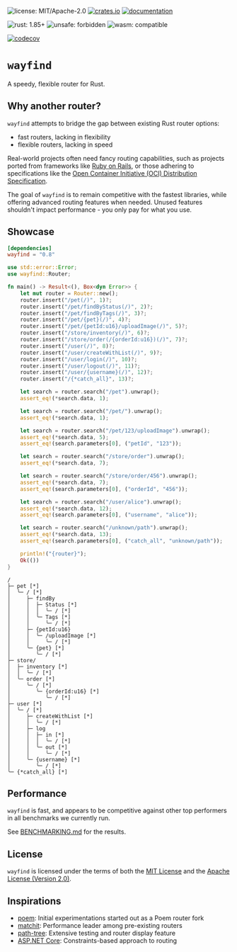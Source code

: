 ![license: MIT/Apache-2.0](https://img.shields.io/badge/license-MIT%2FApache--2.0-blue.svg)
[![crates.io](https://img.shields.io/crates/v/wayfind)](https://crates.io/crates/wayfind)
[![documentation](https://docs.rs/wayfind/badge.svg)](https://docs.rs/wayfind)

![rust: 1.85+](https://img.shields.io/badge/rust-1.85+-orange.svg)
![`unsafe`: forbidden](https://img.shields.io/badge/unsafe-forbidden-success.svg)
![`wasm`: compatible](https://img.shields.io/badge/wasm-compatible-success.svg)

[![codecov](https://codecov.io/gh/DuskSystems/wayfind/graph/badge.svg?token=QMSW55438K)](https://codecov.io/gh/DuskSystems/wayfind)

# `wayfind`

A speedy, flexible router for Rust.

## Why another router?

`wayfind` attempts to bridge the gap between existing Rust router options:

- fast routers, lacking in flexibility
- flexible routers, lacking in speed

Real-world projects often need fancy routing capabilities, such as projects ported from frameworks like [Ruby on Rails](https://guides.rubyonrails.org/routing.html), or those adhering to specifications like the [Open Container Initiative (OCI) Distribution Specification](https://github.com/opencontainers/distribution-spec/blob/main/spec.md).

The goal of `wayfind` is to remain competitive with the fastest libraries, while offering advanced routing features when needed. Unused features shouldn't impact performance - you only pay for what you use.

## Showcase

```toml
[dependencies]
wayfind = "0.8"
```

```rust
use std::error::Error;
use wayfind::Router;

fn main() -> Result<(), Box<dyn Error>> {
    let mut router = Router::new();
    router.insert("/pet(/)", 1)?;
    router.insert("/pet/findByStatus(/)", 2)?;
    router.insert("/pet/findByTags(/)", 3)?;
    router.insert("/pet/{pet}(/)", 4)?;
    router.insert("/pet/{petId:u16}/uploadImage(/)", 5)?;
    router.insert("/store/inventory(/)", 6)?;
    router.insert("/store/order(/{orderId:u16})(/)", 7)?;
    router.insert("/user(/)", 8)?;
    router.insert("/user/createWithList(/)", 9)?;
    router.insert("/user/login(/)", 10)?;
    router.insert("/user/logout(/)", 11)?;
    router.insert("/user/{username}(/)", 12)?;
    router.insert("/{*catch_all}", 13)?;

    let search = router.search("/pet").unwrap();
    assert_eq!(*search.data, 1);

    let search = router.search("/pet/").unwrap();
    assert_eq!(*search.data, 1);

    let search = router.search("/pet/123/uploadImage").unwrap();
    assert_eq!(*search.data, 5);
    assert_eq!(search.parameters[0], ("petId", "123"));

    let search = router.search("/store/order").unwrap();
    assert_eq!(*search.data, 7);

    let search = router.search("/store/order/456").unwrap();
    assert_eq!(*search.data, 7);
    assert_eq!(search.parameters[0], ("orderId", "456"));

    let search = router.search("/user/alice").unwrap();
    assert_eq!(*search.data, 12);
    assert_eq!(search.parameters[0], ("username", "alice"));

    let search = router.search("/unknown/path").unwrap();
    assert_eq!(*search.data, 13);
    assert_eq!(search.parameters[0], ("catch_all", "unknown/path"));

    println!("{router}");
    Ok(())
}
```

```
/
├─ pet [*]
│  ╰─ / [*]
│     ├─ findBy
│     │  ├─ Status [*]
│     │  │  ╰─ / [*]
│     │  ╰─ Tags [*]
│     │     ╰─ / [*]
│     ├─ {petId:u16}
│     │  ╰─ /uploadImage [*]
│     │     ╰─ / [*]
│     ╰─ {pet} [*]
│        ╰─ / [*]
├─ store/
│  ├─ inventory [*]
│  │  ╰─ / [*]
│  ╰─ order [*]
│     ╰─ / [*]
│        ╰─ {orderId:u16} [*]
│           ╰─ / [*]
├─ user [*]
│  ╰─ / [*]
│     ├─ createWithList [*]
│     │  ╰─ / [*]
│     ├─ log
│     │  ├─ in [*]
│     │  │  ╰─ / [*]
│     │  ╰─ out [*]
│     │     ╰─ / [*]
│     ╰─ {username} [*]
│        ╰─ / [*]
╰─ {*catch_all} [*]
```

## Performance

`wayfind` is fast, and appears to be competitive against other top performers in all benchmarks we currently run.

See [BENCHMARKING.md](BENCHMARKING.md) for the results.

## License

`wayfind` is licensed under the terms of both the [MIT License](LICENSE-MIT) and the [Apache License (Version 2.0)](LICENSE-APACHE).

## Inspirations

- [poem](https://github.com/poem-web/poem): Initial experimentations started out as a Poem router fork
- [matchit](https://github.com/ibraheemdev/matchit): Performance leader among pre-existing routers
- [path-tree](https://github.com/viz-rs/path-tree): Extensive testing and router display feature
- [ASP.NET Core](https://github.com/dotnet/AspNetCore): Constraints-based approach to routing
